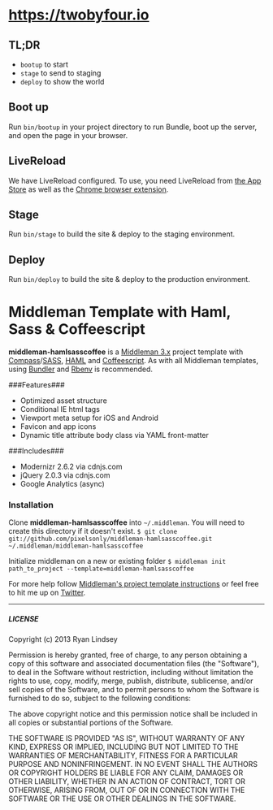 # https://twobyfour.io

## TL;DR

* `bootup` to start
* `stage` to send to staging
* `deploy` to show the world

## Boot up

Run `bin/bootup` in your project directory to run Bundle, boot up the server, and open the page in your browser.


## LiveReload

We have LiveReload configured.  To use, you need LiveReload from [the App Store](https://www.google.com/url?sa=t&rct=j&q=&esrc=s&source=web&cd=2&ved=0CDIQFjAB&url=https%3A%2F%2Fitunes.apple.com%2Fus%2Fapp%2Flivereload%2Fid482898991%3Fmt%3D12&ei=Am3pUsKgBYaQ2gXeu4DIDQ&usg=AFQjCNE_E57fBZzo9g-Q8Jjy2SBMBQ5n1g&bvm=bv.60157871,d.b2I) as well as the [Chrome browser extension](https://chrome.google.com/webstore/detail/livereload/jnihajbhpnppcggbcgedagnkighmdlei?hl=en).

## Stage

Run `bin/stage` to build the site & deploy to the staging environment.

## Deploy

Run `bin/deploy` to build the site & deploy to the production environment.

# Middleman Template with Haml, Sass & Coffeescript

**middleman-hamlsasscoffee** is a [Middleman 3.x](http://middlemanapp.com/) project template with [Compass](http://compass-style.org)/[SASS](http://sass-lang.com/), [HAML](http://haml-lang.com/) and [Coffeescript](http://coffeescript.org). As with all Middleman templates, using [Bundler](http://gembundler.com/) and [Rbenv](https://github.com/sstephenson/rbenv/) is recommended.

###Features###
* Optimized asset structure
* Conditional IE html tags
* Viewport meta setup for iOS and Android
* Favicon and app icons
* Dynamic title attribute body class via YAML front-matter

###Includes###
* Modernizr 2.6.2 via cdnjs.com
* jQuery 2.0.3 via cdnjs.com
* Google Analytics (async)

### Installation ###
 
Clone **middleman-hamlsasscoffee** into `~/.middleman`. You will need to create this directory if it doesn't exist.
```$ git clone git://github.com/pixelsonly/middleman-hamlsasscoffee.git ~/.middleman/middleman-hamlsasscoffee```

Initialize middleman on a new or existing folder `$ middleman init path_to_project --template=middleman-hamlsasscoffee`


For more help follow [Middleman's project template instructions](http://middlemanapp.com/getting-started/welcome/) or feel free to hit me up on [Twitter](http://twitter.com/pixelsonly).

---

##### LICENSE #####

Copyright (c) 2013 Ryan Lindsey

Permission is hereby granted, free of charge, to any person obtaining
a copy of this software and associated documentation files (the
"Software"), to deal in the Software without restriction, including
without limitation the rights to use, copy, modify, merge, publish,
distribute, sublicense, and/or sell copies of the Software, and to
permit persons to whom the Software is furnished to do so, subject to
the following conditions:

The above copyright notice and this permission notice shall be
included in all copies or substantial portions of the Software.

THE SOFTWARE IS PROVIDED "AS IS", WITHOUT WARRANTY OF ANY KIND,
EXPRESS OR IMPLIED, INCLUDING BUT NOT LIMITED TO THE WARRANTIES OF
MERCHANTABILITY, FITNESS FOR A PARTICULAR PURPOSE AND
NONINFRINGEMENT. IN NO EVENT SHALL THE AUTHORS OR COPYRIGHT HOLDERS BE
LIABLE FOR ANY CLAIM, DAMAGES OR OTHER LIABILITY, WHETHER IN AN ACTION
OF CONTRACT, TORT OR OTHERWISE, ARISING FROM, OUT OF OR IN CONNECTION
WITH THE SOFTWARE OR THE USE OR OTHER DEALINGS IN THE SOFTWARE.
